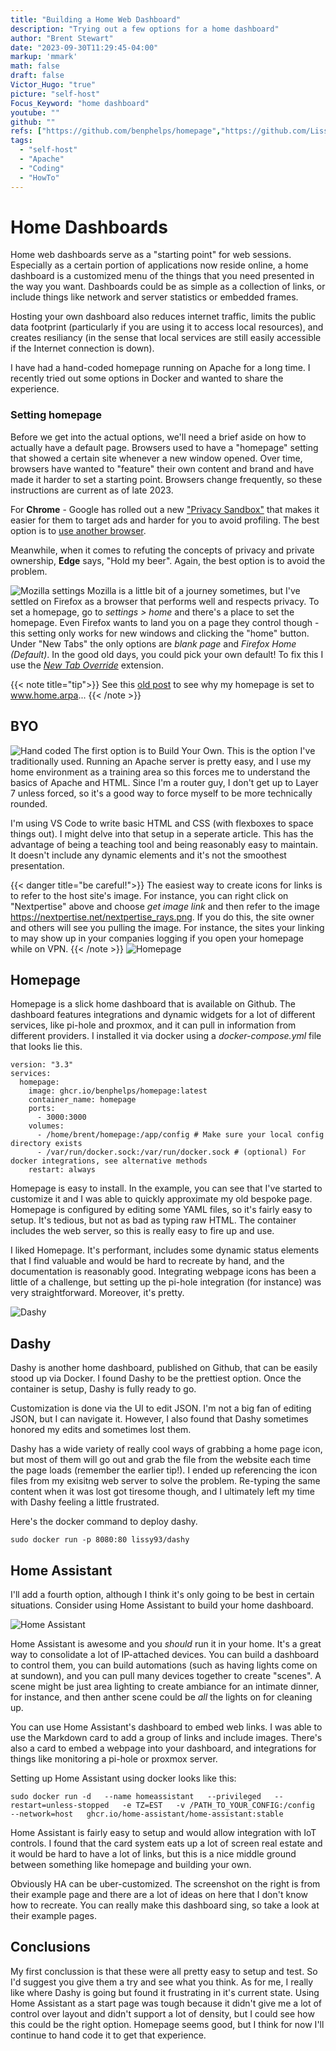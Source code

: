 ```yaml
---
title: "Building a Home Web Dashboard"
description: "Trying out a few options for a home dashboard"
author: "Brent Stewart"
date: "2023-09-30T11:29:45-04:00"
markup: 'mmark'
math: false
draft: false
Victor_Hugo: "true"
picture: "self-host"
Focus_Keyword: "home dashboard"
youtube: ""
github: ""
refs: ["https://github.com/benphelps/homepage","https://github.com/Lissy93/dashy", "https://www.home-assistant.io/"]
tags:
  - "self-host"
  - "Apache"
  - "Coding"
  - "HowTo"
---
```

# Home Dashboards
Home web dashboards serve as a "starting point" for web sessions.  Especially as a certain portion of applications now reside online, a home dashboard is a customized menu of the things that you need presented in the way you want.  Dashboards could be as simple as a collection of links, or include things like network and server statistics or embedded frames.

Hosting your own dashboard also reduces internet traffic, limits the public data footprint (particularly if you are using it to access local resources), and creates resiliancy (in the sense that local services are still easily accessible if the Internet connection is down).

I have had a hand-coded homepage running on Apache for a long time.  I recently tried out some options in Docker and wanted to share the experience.

### Setting homepage
Before we get into the actual options, we'll need a brief aside on how to actually have a default page.  Browsers used to have a "homepage" setting that showed a certain site whenever a new window opened.  Over time, browsers have wanted to "feature" their own content and brand and have made it harder to set a starting point.  Browsers change frequently, so these instructions are current as of late 2023.

For __Chrome__ - Google has rolled out a new ["Privacy Sandbox"](https://www.theregister.com/2023/09/07/google_privacy_sandbox/) that makes it easier for them to target ads and harder for you to avoid profiling.  The best option is to [use another browser](https://www.mozilla.org/en-US/firefox/all/).

Meanwhile, when it comes to refuting the concepts of privacy and private ownership, __Edge__ says, "Hold my beer".  Again, the best option is to avoid the problem.

![Mozilla settings](/230930_firefoxhomepage.png#floatleft)
Mozilla is a little bit of a journey sometimes, but I've settled on Firefox as a browser that performs well and respects privacy.  To set a homepage, go to _settings > home_ and there's a place to set the homepage.  Even Firefox wants to land you on a page they control though - this setting only works for new windows and clicking the "home" button.  Under "New Tabs" the only options are _blank page_ and _Firefox Home (Default)_.  In the good old days, you could pick your own default!  To fix this I use the [_New Tab Override_](https://addons.mozilla.org/en-US/firefox/addon/new-tab-override/) extension.

{{< note title="tip">}}
See this [old post](/posts/230226_home/) to see why my homepage is set to www.home.arpa...
{{< /note >}}

## BYO
![Hand coded](/230930_handcodedhomepage.png#floatright)
The first option is to Build Your Own.  This is the option I've traditionally used.  Running an Apache server is pretty easy, and I use my home environment as a training area so this forces me to understand the basics of Apache and HTML.  Since I'm a router guy, I don't get up to Layer 7 unless forced, so it's a good way to force myself to be more technically rounded.

I'm using VS Code to write basic HTML and CSS (with flexboxes to space things out).  I might delve into that setup in a seperate article.  This has the advantage of being a teaching tool and being reasonably easy to maintain.  It doesn't include any dynamic elements and it's not the smoothest presentation.

{{< danger title="be careful!">}}
The easiest way to create icons for links is to refer to the host site's image.  For instance, you can right click on "Nextpertise" above and choose _get image link_ and then refer to the image https://nextpertise.net/nextpertise_rays.png.  If you do this, the site owner and others will see you pulling the image.  For instance, the sites your linking to may show up in your companies logging if you open your homepage while on VPN.
{{< /note >}}
![Homepage](/230930_homepage.png#floatleft)

## Homepage

Homepage is a slick home dashboard that is available on Github.  The dashboard features integrations and dynamic widgets for a lot of different services, like pi-hole and proxmox, and it can pull in information from different providers. I installed it via docker using a _docker-compose.yml_ file that looks lie this.

    version: "3.3"
    services:
      homepage:
        image: ghcr.io/benphelps/homepage:latest
        container_name: homepage
        ports:
          - 3000:3000
        volumes:
          - /home/brent/homepage:/app/config # Make sure your local config directory exists
          - /var/run/docker.sock:/var/run/docker.sock # (optional) For docker integrations, see alternative methods
        restart: always

Homepage is easy to install.  In the example, you can see that I've started to customize it and I was able to quickly approximate my old bespoke page.  Homepage is configured by editing some YAML files, so it's fairly easy to setup.  It's tedious, but not as bad as typing raw HTML.  The container includes the web server, so this is really easy to fire up and use.

I liked Homepage.  It's performant, includes some dynamic status elements that I find valuable and would be hard to recreate by hand, and the documentation is reasonably good.  Integrating webpage icons has been a little of a challenge, but setting up the pi-hole integration (for instance) was very straightforward.  Moreover, it's pretty.

![Dashy](/230930_dashy.png#floatright)
## Dashy
Dashy is another home dashboard, published on Github, that can be easily stood up via Docker.  I found Dashy to be the prettiest option.  Once the container is setup, Dashy is fully ready to go.

Customization is done via the UI to edit JSON.  I'm not a big fan of editing JSON, but I can navigate it.  However, I also found that Dashy sometimes honored my edits and sometimes lost them.  

Dashy has a wide variety of really cool ways of grabbing a home page icon, but most of them will go out and grab the file from the website each time the page loads (remember the earlier tip!).  I ended up referencing the icon files from my exisitng web server to solve the problem.  Re-typing the same content when it was lost got tiresome though, and I ultimately left my time with Dashy feeling a little frustrated.

Here's the docker command to deploy dashy.

    sudo docker run -p 8080:80 lissy93/dashy


## Home Assistant
I'll add a fourth option, although I think it's only going to be best in certain situations.  Consider using Home Assistant to build your home dashboard.

![Home Assistant](/230930_homeassistant.jpeg#floatright)

Home Assistant is awesome and you _should_ run it in your home.  It's a great way to consolidate a lot of IP-attached devices.  You can build a dashboard to control them, you can build automations (such as having lights come on at sundown), and you can pull many devices together to create "scenes".  A scene might be just area lighting to create ambiance for an intimate dinner, for instance, and then anther scene could be _all_ the lights on for cleaning up.

You can use Home Assistant's dashboard to embed web links.  I was able to use the Markdown card to add a group of links and include images.  There's also a card to embed a webpage into your dashboard, and integrations for things like monitoring a pi-hole or proxmox server.

Setting up Home Assistant using docker looks like this:

    sudo docker run -d   --name homeassistant   --privileged   --restart=unless-stopped   -e TZ=EST   -v /PATH_TO_YOUR_CONFIG:/config   --network=host   ghcr.io/home-assistant/home-assistant:stable

Home Assistant is fairly easy to setup and would allow integration with IoT controls.  I found that the card system eats up a lot of screen real estate and it would be hard to have a lot of links, but this is a nice middle ground between something like homepage and building your own.

Obviously HA can be uber-customized.  The screenshot on the right is from their example page and there are a lot of ideas on here that I don't know how to recreate.  You can really make this dashboard sing, so take a look at their example pages.

## Conclusions

My first conclussion is that these were all pretty easy to setup and test.  So I'd suggest you give them a try and see what you think.  As for me, I really like where Dashy is going but found it frustrating in it's current state.  Using Home Assistant as a start page was tough because it didn't give me a lot of control over layout and didn't support a lot of density, but I could see how this could be the right option.  Homepage seems good, but I think for now I'll continue to hand code it to get that experience.